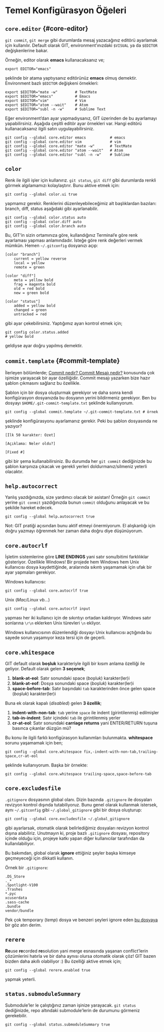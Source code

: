 # Temel Konfigürasyon Öğeleri

## `core.editor` {#core-editor}

`git commit`, `git merge` gibi durumlarda mesaj yazacağınız editörü ayarlamak için
kullanılır. Default olarak GIT, environment’ınızdaki `$VISUAL` ya da `$EDITOR`
değişkenlerine bakar.

Örneğin, editor olarak **emacs** kullanacaksanız ve;

    export EDITOR="emacs"

şeklinde bir atama yaptıysanız editörünüz **emacs** olmuş demektir.
Environment bazlı `$EDITOR` değişkeni örnekleri:

    export $EDITOR="mate -w"        # TextMate
    export $EDITOR="emacs"          # Emacs
    export $EDITOR="vim"            # Vim
    export $EDITOR="atom --wait"    # Atom
    export $EDITOR="subl -n -w"     # Sublime Text

Eğer environment’dan ayar yapmadıysanız, GIT üzerinden de bu ayarlamayı
yapabilirsiniz. Aşağıda çeşitli editör ayar örnekleri var. Hangi editörü
kullanacaksanız ilgili satırı uygulayabilirsiniz.

    git config --global core.editor emacs           # emacs
    git config --global core.editor vim             # vim
    git config --global core.editor "mate -w"       # TextMate
    git config --global core.editor "atom --wait"   # Atom
    git config --global core.editor "subl -n -w"    # Sublime

## `color`

Renk ile ilgili işler için kullanırız. `git status`, `git diff` gibi
durumlarda renkli görmek algılamamızı kolaylaştırır. Bunu aktive etmek için:

    git config --global color.ui true

yapmamız gerekir. Renklerini düzenleyebileceğimiz alt başlıklardan bazıları:
branch, diff, status aşağıdaki gibi ayarlanabilir.

    git config --global color.status auto
    git config --global color.diff auto
    git config --global color.branch auto

Bu, GIT’in sizin ortamınıza göre, kullandığınız Terminal’e göre renk
ayarlaması yapması anlamındadır. İsteğe göre renk değerleri vermek mümkün.
Hemen `~/.gitconfig` dosyanızı açıp:

    [color "branch"]
        current = yellow reverse
        local = yellow
        remote = green
        
    [color "diff"]
        meta = yellow bold
        frag = magenta bold
        old = red bold
        new = green bold
        
    [color "status"]
        added = yellow bold
        changed = green
        untracked = red

gibi ayar çekebilirsiniz. Yaptığımız ayarı kontrol etmek için;

    git config color.status.added
    # yellow bold

geldiyse ayar doğru yapılmış demektir.

## `commit.template` {#commit-template}

İlerleyen bölümlerde; [Commit nedir? Commit Mesajı nedir?](bolum_01/06.md)
konusunda çok işimize yarayacak bir ayar özelliğidir. Commit mesajı yazarken
bize hazır şablon çıkmasını sağlarız bu özellikle.

Şablon için bir dosya oluşturmak gerekiyor ve daha sonra kendi konfigürasyon
dosyanızda bu dosyanın yerini bildirmeniz gerekiyor. Ben bu dosyayı 
`$HOME/.git-commit-template.txt` şeklinde kullanıyorum.

    git config --global commit.template ~/.git-commit-template.txt # örnek

şeklinde konfigürasyonu ayarlamanız gerekir. Peki bu şablon dosyasında ne
yazıyor?

    [İlk 50 karakter: Özet]
    
    [Açıklama: Neler oldu?]
    
    [Fixed #]
    

gibi bir şema kullanabilirsiniz. Bu durumda her `git commit` dediğinizde bu
şablon karşınıza çıkacak ve gerekli yerleri doldurmanız/silmeniz yeterli
olacaktır.

## `help.autocorrect`

Yanlış yazdığınızda, size yardımcı olacak bir asistan! Örneğin `git commit`
yerine `git conmit` yazdığınızda bunun `commit` olduğunu anlayacak ve bu
şekilde hareket edecek.

    git config --global help.autocorrect true

Not: GIT pratiği açısından bunu aktif etmeyi önermiyorum. El alışkanlığı için
doğru yazmayı öğrenmek her zaman daha doğru diye düşünüyorum.

## `core.autocrlf`

İşletim sistemlerine göre **LINE ENDINGS** yani satır sonu/bitimi farklılıklar
gösteriyor. Özellikle Windows! Bir projede hem Windows hem Unix kullanıcısı
dosya kaydettiğinde, aralarında sıkıntı yaşamamak için ufak bir ayar yapmaları
gerekiyor.

Windows kullanıcısı:

    git config --global core.autocrlf true

Unix (*Mac/Linux vb...*)

    git config --global core.autocrlf input

yapması her iki kullanıcı için de sıkıntıyı ortadan kaldırıyor. Windows satır
sonlarına `\r\n` eklerken Unix türevleri `\n` ekliyor.

Windows kullanıcısının düzenlendiği dosyayı Unix kullanıcısı açtığında bu
sayede sorun yaşamıyor keza tersi için de geçerli.

## `core.whitespace`

GIT default olarak **boşluk** karakteriyle ilgili bir kısım anlama özelliği
ile geliyor. Default olarak gelen **3 seçenek**;

1. **blank-at-eol**: Satır sonundaki space (*boşluk*) karakter(ler)i
1. **blank-at-eof**: Dosya sonundaki space (*boşluk*) karakter(ler)i
1. **space-before-tab**: Satır başındaki `tab` karakterinden önce gelen space (*boşluk*) karakter(ler)i

Buna ek olarak kapalı (*disabled*) gelen **3 özellik**;

1. **indent-with-non-tab**: `tab` yerine `space` ile indent (girintilenmiş) edilmişler
1. **tab-in-indent**: Satır içindeki `tab` ile girintilenmiş yerler
1. **cr-at-eol**: Satır sonundaki **carriage returns** yani ENTER/RETURN tuşuna basınca çıkanlar düzgün mü?

Bu konu ile ilgili farklı konfigürasyon kullanımları bulunmakta.
**whitespace** sorunu yaşamamak için ben;

    git config --global core.whitespace fix,-indent-with-non-tab,trailing-space,cr-at-eol

şeklinde kullanıyorum. Başka bir örnekte:

    git config --global core.whitespace trailing-space,space-before-tab

## `core.excludesfile`

`.gitignore` dosyasının global olanı. Dizin bazında `.gitignore` ile dosyaları
revizyon kontrol dışında tutabiliyoruz. Bunu genel olarak kullanmak istersek,
aynı `~/.gitconfig` gibi `~/.global_gitignore` gibi bir dosya oluşturup:

    git config --global core.excludesfile ~/.global_gitignore

gibi ayarlarsak, otomatik olarak belirlediğimiz dosyaları revizyon kontrol
dışına alabiliriz. Unutmayın ki, proje bazlı `.gitignore` dosyası, repository
içinde olduğu için, projeye katkı yapan diğer kullanıcılar tarafından da
kullanılabiliyor.

Bu bakımdan, global olarak **ignore** ettiğiniz şeyler başka kimseye
geçmeyeceği için dikkatli kullanın.

Örnek bir `.gitignore`:

    .DS_Store
    ._*
    .Spotlight-V100
    .Trashes
    *.pyc
    xcuserdata
    .sass-cache
    .bundle
    vendor/bundle

Pek çok temporary (*temp*) dosya ve benzeri şeyleri ignore eden [bu
dosyaya][1] bir göz atın derim.

## `rerere`

**Re**use **re**corded **re**solution yani merge esnasında yaşanan
conflict’lerin çözümlerini hatırla ve bir daha aynısı olursa otomatik olarak
çöz! GIT bazen bizden daha akıllı olabiliyor :) Bu özelliği aktive etmek için;

    git config --global rerere.enabled true

yapmak yeterli.

## `status.submoduleSummary`

Submodule’ler le çalıştığınız zaman işinize yarayacak. `git status`
dediğinizde, repo altındaki submodule’lerin de durumunu görmeniz gerekebilir.

    git config --global status.submoduleSummary true

[1]: https://raw.githubusercontent.com/github/gitignore/master/Python.gitignore
